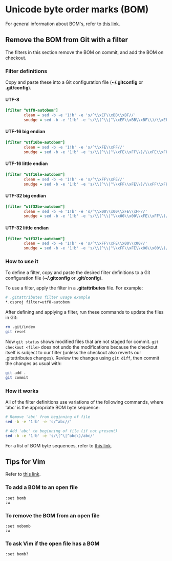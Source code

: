 # Unicode byte order marks (BOM)

For general information about BOM's, refer to [this link][1].

## Remove the BOM from Git with a filter

The filters in this section remove the BOM on commit, and add the BOM on
checkout.

### Filter definitions

Copy and paste these into a Git configuration file (**~/.gitconfig** or
**.git/config**).

#### UTF-8

```ini
[filter "utf8-autobom"]
        clean = sed -b -e '1!b' -e 's/^\\xEF\\xBB\\xBF//'
        smudge = sed -b -e '1!b' -e 's/\\(^\\|^\\xEF\\xBB\\xBF\\)/\\xEF\\xBB\\xBF/'
```

#### UTF-16 big endian

```ini
[filter "utf16be-autobom"]
        clean = sed -b -e '1!b' -e 's/^\\xFE\\xFF//'
        smudge = sed -b -e '1!b' -e 's/\\(^\\|^\\xFE\\xFF\\)/\\xFE\\xFF/'
```

#### UTF-16 little endian

```ini
[filter "utf16le-autobom"]
        clean = sed -b -e '1!b' -e 's/^\\xFF\\xFE//'
        smudge = sed -b -e '1!b' -e 's/\\(^\\|^\\xFF\\xFE\\)/\\xFF\\xFE/'
```

#### UTF-32 big endian

```ini
[filter "utf32be-autobom"]
        clean = sed -b -e '1!b' -e 's/^\\x00\\x00\\xFE\\xFF//'
        smudge = sed -b -e '1!b' -e 's/\\(^\\|^\\x00\\x00\\xFE\\xFF\\)/\\x00\\x00\\xFE\\xFF/'
```

#### UTF-32 little endian

```ini
[filter "utf32le-autobom"]
        clean = sed -b -e '1!b' -e 's/^\\xFF\\xFE\\x00\\x00//'
        smudge = sed -b -e '1!b' -e 's/\\(^\\|^\\xFF\\xFE\\x00\\x00\\)/\\xFF\\xFE\\x00\\x00/'
```

### How to use it

To define a filter, copy and paste the desired filter definitions to a Git
configuration file (**~/.gitconfig** or **.git/config**).

To use a filter, apply the filter in a **.gitattributes** file. For example:

```bash
# .gitattributes filter usage example
*.csproj filter=utf8-autobom
```

After defining and applying a filter, run these commands to update the files in
Git:

```bash
rm .git/index
git reset
```

Now `git status` shows modified files that are not staged for commit. `git
checkout <file>` does not undo the modifications because the checkout itself is
subject to our filter (unless the checkout also reverts our .gitattributes
changes). Review the changes using `git diff`, then commit the changes as usual
with:

```bash
git add .
git commit
```

### How it works

All of the filter definitions use variations of the following commands, where
'abc' is the appropriate BOM byte sequence:

```bash
# Remove 'abc' from beginning of file
sed -b -e '1!b' -e 's/^abc//'

# Add 'abc' to beginning of file (if not present)
sed -b -e '1!b' -e 's/\(^\|^abc\)/abc/'
```

For a list of BOM byte sequences, refer to [this link][3].

## Tips for Vim

Refer to [this link][2].

### To add a BOM to an open file

```vim
:set bomb
:w
```

### To remove the BOM from an open file

```vim
:set nobomb
:w
```

### To ask Vim if the open file has a BOM

```vim
:set bomb?
```

[1]: http://unicode.org/faq/utf_bom.html#BOM
[2]: http://vim.1045645.n5.nabble.com/How-to-display-and-remove-BOM-in-utf-8-encoded-file-td4681708.html
[3]: http://unicode.org/faq/utf_bom.html#bom4
